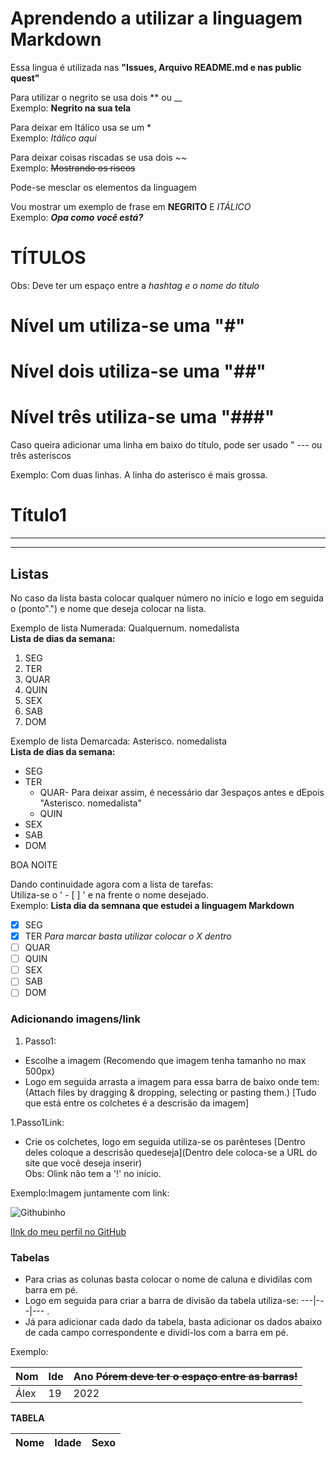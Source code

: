 # Aprendendo a utilizar a linguagem **Markdown**
Essa lingua é utilizada nas **"Issues, Arquivo README.md e nas public quest"**  

Para utilizar o negrito se usa dois **  ou __     
Exemplo: **Negrito na sua tela**  

Para deixar em Itálico usa se um *    
Exemplo: *Itálico aqui*

Para deixar coisas riscadas se usa dois ~~      
Exemplo: ~~Mostrando os riscos~~


Pode-se mesclar os elementos da linguagem     

Vou mostrar um exemplo de frase em **NEGRITO** E *ITÁLICO*          
Exemplo: __*Opa como você está?*__

# TÍTULOS 
Obs: Deve ter um espaço entre a *hashtag e o nome do título*


# Nível um utiliza-se uma "#"  
# Nível dois utiliza-se uma "##"    
# Nível três utiliza-se uma "###"  

Caso queira adicionar uma linha em baixo do título, pode ser usado " --- ou três asteriscos

Exemplo: Com duas linhas. A linha do asterisco é mais grossa.

# Título1
***
---   

## Listas  

No caso da lista basta colocar qualquer número no início e logo em seguida o (ponto".") e nome que deseja colocar na lista. 

Exemplo de lista Numerada: Qualquernum. nomedalista    
**Lista de dias da semana:**  

1. SEG
9. TER
9. QUAR
9. QUIN
9. SEX
9. SAB
9. DOM  

Exemplo de lista Demarcada: Asterisco. nomedalista    
**Lista de dias da semana:**

* SEG
* TER
   * QUAR- Para deixar assim, é necessário dar 3espaços antes e dEpois "Asterisco. nomedalista"
   * QUIN
* SEX
* SAB
* DOM

BOA NOITE

Dando continuidade agora com a lista de tarefas:   
Utiliza-se o  ' - [ ] ' e na frente o nome desejado.    
Exemplo: **Lista dia da semnana que estudei a linguagem Markdown**  
 - [x] SEG  
 - [X] TER *Para marcar basta utilizar colocar o X dentro*
 - [ ] QUAR
 - [ ] QUIN
 - [ ] SEX
 - [ ] SAB
 - [ ] DOM
 
 ### Adicionando imagens/link
 1. Passo1:
 * Escolhe a imagem (Recomendo que imagem tenha tamanho no max 500px)   
 * Logo em seguida arrasta a imagem para essa barra de baixo onde tem:   
   (Attach files by dragging & dropping, selecting or pasting them.)
      [Tudo que está entre os colchetes é a descrisão da imagem]  
      
 1.Passo1Link:
  * Crie os colchetes, logo em seguida utiliza-se os parênteses [Dentro deles coloque a descrisão quedeseja](Dentro dele coloca-se a URL do site que você deseja inserir)    
  Obs: Olink não tem a '!' no início.
  
 Exemplo:Imagem juntamente com link:    
 
 ![Githubinho](https://user-images.githubusercontent.com/119551499/207293107-028ea52e-0a35-42ff-ab85-2b8e695497eb.png) 
 
 [lInk do meu perfil no GitHub](https://github.com/AlexPRGG)
 
 ### Tabelas  
 * Para crias as colunas basta colocar o nome de caluna e dividilas com barra em pé. 
 *  Logo em seguida para criar a barra de divisão da tabela utiliza-se: ---|---|--- .
 *  Já para adicionar cada dado da tabela, basta adicionar os dados abaixo de cada campo correspondente e dividí-los com a barra em pé.   
 
  Exemplo:     
   
 Nom|Ide|Ano                                 ~~Pórem deve ter o espaço entre as barras!~~    
              ---|---|---   
              Álex | 19 | 2022        
         
 **TABELA**
 
 Nome | Idade | Sexo
 --- | --- | ---
 
 
 
 
 
 
 
 
 
 
